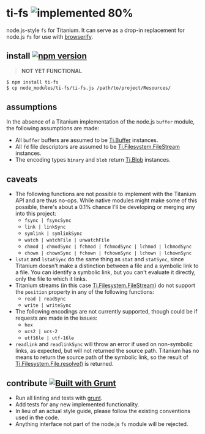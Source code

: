 # ti-fs ![implemented 80%](http://img.shields.io/badge/implemented-80%-green.svg)

node.js-style `fs` for Titanium. It can serve as a drop-in replacement for node.js `fs` for use with [browserify][].

## install [![npm version](https://badge.fury.io/js/ti-fs.svg)](http://badge.fury.io/js/ti-fs)

> **NOT YET FUNCTIONAL**

```bash
$ npm install ti-fs
$ cp node_modules/ti-fs/ti-fs.js /path/to/project/Resources/
```

## assumptions

In the absence of a Titanium implementation of the node.js `buffer` module, the following assumptions are made:

* All `buffer` buffers are assumed to be [Ti.Buffer][] instances.
* All `fd` file descriptors are assumed to be [Ti.Filesystem.FileStream][] instances.
* The encoding types `binary` and `blob` return [Ti.Blob][] instances.

## caveats

* The following functions are not possible to implement with the Titanium API and are thus no-ops. While native modules might make some of this possible, there's about a 0.1% chance I'll be developing or merging any into this project:
	* `fsync | fsyncSync`
	* `link | linkSync`
	* `symlink | symlinkSync`
	* `watch | watchFile | unwatchFile`
	* `chmod | chmodSync | fchmod | fchmodSync | lchmod | lchmodSync`
	* `chown | chownSync | fchown | fchownSync | lchown | lchownSync`
* `lstat` and `lstatSync` do the same thing as `stat` and `statSync`, since Titanium doesn't make a distinction between a file and a symbolic link to a file. You can identify a symbolic link, but you can't evaluate it directly, only the file to which it links.
* Titanium streams (in this case [Ti.Filesystem.FileStream][]) do not support the `position` property in any of the following functions:
	* `read | readSync`
	* `write | writeSync`
* The following encodings are not currently supported, though could be if requests are made in the issues:
	* `hex`
	* `ucs2 | ucs-2`
	* `utf16le | utf-16le`
* `readlink` and `readlinkSync` will throw an error if used on non-symbolic links, as expected, but will not returned the source path. Titanium has no means to return the source path of the symbolic link, so the result of [Ti.Filesystem.File.resolve()](http://docs.appcelerator.com/titanium/latest/#!/api/Titanium.Filesystem.File-method-resolve) is returned.

## contribute [![Built with Grunt](https://cdn.gruntjs.com/builtwith.png)](http://gruntjs.com/)

* Run all linting and tests with [grunt](http://gruntjs.com/getting-started).
* Add tests for any new implemented functionality.
* In lieu of an actual style guide, please follow the existing conventions used in the code.
* Anything interface not part of the node.js `fs` module will be rejected.

[browserify]: https://github.com/substack/node-browserify
[Ti.Blob]: http://docs.appcelerator.com/titanium/latest/#!/api/Titanium.Blob
[Ti.Buffer]: http://docs.appcelerator.com/titanium/latest/#!/api/Titanium.Buffer
[Ti.Filesystem.FileStream]: http://docs.appcelerator.com/titanium/latest/#!/api/Titanium.Filesystem.FileStream
